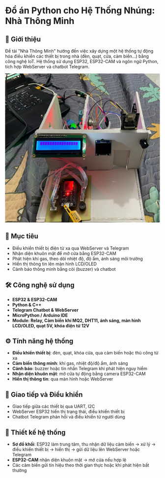 # Đồ án Python cho Hệ Thống Nhúng: Nhà Thông Minh

## 🧠 Giới thiệu
Đề tài "Nhà Thông Minh" hướng đến việc xây dựng một hệ thống tự động hóa điều khiển các thiết bị trong nhà (đèn, quạt, cửa, cảm biến...) bằng công nghệ IoT. Hệ thống sử dụng ESP32, ESP32-CAM và ngôn ngữ Python, tích hợp WebServer và chatbot Telegram.

![Mô tả ảnh](Sanpham.png)
## 🎯 Mục tiêu
- Điều khiển thiết bị điện từ xa qua WebServer và Telegram
- Nhận diện khuôn mặt để mở cửa bằng ESP32-CAM
- Phát hiện khí gas, theo dõi nhiệt độ, độ ẩm, ánh sáng môi trường
- Hiển thị thông tin lên màn hình LCD/OLED
- Cảnh báo thông minh bằng còi (buzzer) và chatbot

## 🛠️ Công nghệ sử dụng
- **ESP32 & ESP32-CAM**
- **Python & C++**
- **Telegram Chatbot & WebServer**
- **MicroPython / Arduino IDE**
- **Module: Relay, Cảm biến khí MQ2, DHT11, ánh sáng, màn hình LCD/OLED, quạt 5V, khóa điện tử 12V**

## ⚙️ Tính năng hệ thống
- **Điều khiển thiết bị**: đèn, quạt, khóa cửa, qua cảm biến hoặc thủ công từ xa
- **Cảm biến thông minh**: khí gas, nhiệt độ/độ ẩm, ánh sáng
- **Cảnh báo**: buzzer hoặc tin nhắn Telegram khi phát hiện nguy hiểm
- **Nhận diện khuôn mặt**: mở cửa tự động bằng camera ESP32-CAM
- **Hiển thị thông tin**: qua màn hình hoặc WebServer

## 📡 Giao tiếp và Điều khiển
- Giao tiếp giữa các thiết bị qua UART, I2C
- WebServer ESP32 hiển thị trạng thái, điều khiển thiết bị
- Chatbot Telegram phản hồi và điều khiển từ người dùng

## 📐 Thiết kế hệ thống
- **Sơ đồ khối**: ESP32 làm trung tâm, thu nhận dữ liệu cảm biến → xử lý → điều khiển thiết bị → hiển thị → gửi dữ liệu lên WebServer hoặc Telegram
- **ESP32-CAM** nhận diện khuôn mặt → mở cửa nếu hợp lệ
- Các cảm biến gửi tín hiệu theo thời gian thực hoặc khi phát hiện bất thường
